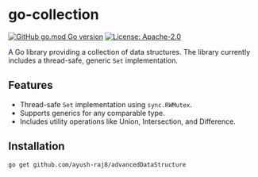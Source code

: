 # go-collection
[![GitHub go.mod Go version](https://img.shields.io/github/go-mod/go-version/anchore/go-collections.svg)](https://github.com/anchore/go-collections)
[![License: Apache-2.0](https://img.shields.io/badge/License-Apache%202.0-blue.svg)](https://github.com/anchore/go-collections/blob/main/LICENSE)

A Go library providing a collection of data structures. The library currently includes a thread-safe, generic `Set` implementation.

## Features

- Thread-safe `Set` implementation using `sync.RWMutex`.
- Supports generics for any comparable type.
- Includes utility operations like Union, Intersection, and Difference.

## Installation

```bash
go get github.com/ayush-raj8/advancedDataStructure
